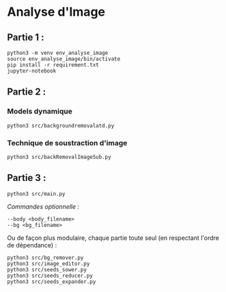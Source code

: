 # Analyse d'Image

## Partie 1 :

```
python3 -m venv env_analyse_image
source env_analyse_image/bin/activate
pip install -r requirement.txt
jupyter-notebook
```

## Partie 2 :
### Models dynamique
```
python3 src/backgroundremovalatd.py
```
### Technique de soustraction d'image
```
python3 src/backRemovalImageSub.py
```

## Partie 3 :
```
python3 src/main.py
```
*Commandes optionnelle :*
```
--body <body_filename>
--bg <bg_filename>
```

Ou de façon plus modulaire, chaque partie toute seul (en respectant l'ordre de dépendance) :
```
python3 src/bg_remover.py
python3 src/image_editor.py
python3 src/seeds_sower.py
python3 src/seeds_reducer.py
python3 src/seeds_expander.py
```